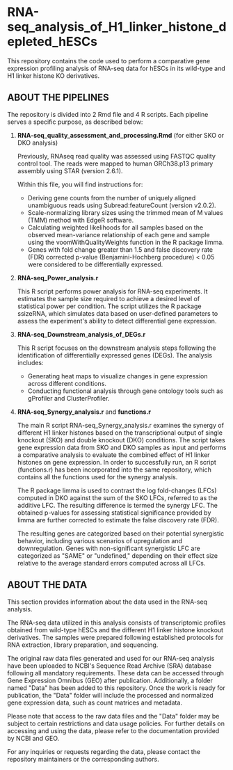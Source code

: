 # RNA-seq_analysis_of_H1_linker_histone_depleted_hESCs
This repository contains the code used to perform a comparative gene expression profiling analysis of RNA-seq data for hESCs in its wild-type and H1 linker histone KO derivatives.




## ABOUT THE PIPELINES

The repository is divided into 2 Rmd file and 4 R scripts. Each pipeline serves a specific purpose, as described below:


1. **RNA-seq_quality_assessment_and_processing.Rmd** (for either SKO or DKO analysis)

   Previously, RNAseq read quality was assessed using FASTQC quality control tool. The reads were mapped to human GRCh38.p13 primary assembly using STAR (version 2.6.1). 

   Within this file, you will find instructions for:
   - Deriving gene counts from the number of uniquely aligned unambiguous reads using Subread:featureCount (version v2.0.2).
   - Scale-normalizing library sizes using the trimmed mean of M values (TMM) method with EdgeR software.
   - Calculating weighted likelihoods for all samples based on the observed mean-variance relationship of each gene and sample using the voomWithQualityWeights function in the R package limma.

   * Genes with fold change greater than 1.5 and false discovery rate (FDR) corrected p-value (Benjamini-Hochberg procedure) < 0.05 were considered to be differentially expressed.



2. **RNA-seq_Power_analysis.r**

   This R script performs power analysis for RNA-seq experiments. It estimates the sample size required to achieve a desired level of statistical power per condition. The script utilizes the R package ssizeRNA, which simulates data based on user-defined parameters to assess the experiment's ability to detect differential gene expression.



3. **RNA-seq_Downstream_analysis_of_DEGs.r**

   This R script focuses on the downstream analysis steps following the identification of differentially expressed genes (DEGs). The analysis includes:
   - Generating heat maps to visualize changes in gene expression across different conditions.
   - Conducting functional analysis through gene ontology tools such as gProfiler and ClusterProfiler.



4. **RNA-seq_Synergy_analysis.r** and **functions.r**

   The main R script RNA-seq_Synergy_analysis.r examines the synergy of different H1 linker histones based on the transcriptional output of single knockout (SKO) and double knockout (DKO) conditions. The script takes gene expression data from SKO and DKO samples as input and performs a comparative analysis to evaluate the combined effect of H1 linker histones on gene expression. In order to successfully run, an R script (functions.r) has been incorporated into the same repository, which contains all the functions used for the synergy analysis.

   The R package limma is used to contrast the log fold-changes (LFCs) computed in DKO against the sum of the SKO LFCs, referred to as the additive LFC. The resulting difference is termed the synergy LFC. The obtained p-values for assessing statistical significance provided by limma are further corrected to estimate the false discovery rate (FDR). 

   The resulting genes are categorized based on their potential synergistic behavior, including various scenarios of upregulation and downregulation. Genes with non-significant synergistic LFC are categorized as "SAME" or "undefined," depending on their effect size relative to the average standard errors computed across all LFCs.
   




## ABOUT THE DATA

This section provides information about the data used in the RNA-seq analysis.

The RNA-seq data utilized in this analysis consists of transcriptomic profiles obtained from wild-type hESCs and the different H1 linker histone knockout derivatives. The samples were prepared following established protocols for RNA extraction, library preparation, and sequencing.

The original raw data files generated and used for our RNA-seq analysis have been uploaded to NCBI's Sequence Read Archive (SRA) database following all mandatory requirements. These data can be accessed through Gene Expression Omnibus (GEO) after publication. Additionally, a folder named "Data" has been added to this repository. Once the work is ready for publication, the "Data" folder will include the processed and normalized gene expression data, such as count matrices and metadata.

Please note that access to the raw data files and the "Data" folder may be subject to certain restrictions and data usage policies. For further details on accessing and using the data, please refer to the documentation provided by NCBI and GEO.

For any inquiries or requests regarding the data, please contact the repository maintainers or the corresponding authors.